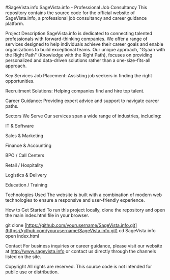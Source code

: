 #SageVista.info
SageVista.info - Professional Job Consultancy
This repository contains the source code for the official website of SageVista.info, a professional job consultancy and career guidance platform.

Project Description
SageVista.info is dedicated to connecting talented professionals with forward-thinking companies. We offer a range of services designed to help individuals achieve their career goals and enable organizations to build exceptional teams. Our unique approach, "Gyaan with the Right Path" (Knowledge with the Right Path), focuses on providing personalized and data-driven solutions rather than a one-size-fits-all approach.

Key Services
Job Placement: Assisting job seekers in finding the right opportunities.

Recruitment Solutions: Helping companies find and hire top talent.

Career Guidance: Providing expert advice and support to navigate career paths.

Sectors We Serve
Our services span a wide range of industries, including:

IT & Software

Sales & Marketing

Finance & Accounting

BPO / Call Centers

Retail / Hospitality

Logistics & Delivery

Education / Training

Technologies Used
The website is built with a combination of modern web technologies to ensure a responsive and user-friendly experience.

How to Get Started
To run this project locally, clone the repository and open the main index.html file in your browser.

git clone [https://github.com/yourusername/SageVista.info.git](https://github.com/yourusername/SageVista.info.git)
cd SageVista.info
open index.html


Contact
For business inquiries or career guidance, please visit our website at http://www.sagevista.info or contact us directly through the channels listed on the site.

Copyright
All rights are reserved. This source code is not intended for public use or distribution.
